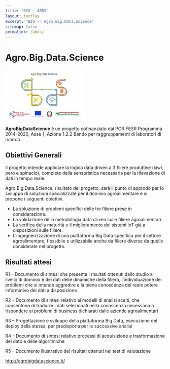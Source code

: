 ```yaml
---
title: "BIG - ABDS"
layout: textlay
excerpt: "BIG -- Agro.Big.Data.Science"
sitemap: false
permalink: /abds/
---
```


# Agro.Big.Data.Science

<img src="/images/projects/logoABDS.png" width="250">

<strong>AgroBigDataScience</strong> è un progetto cofinanziato dal POR FESR Programma 2014-2020, Asse 1, Azione 1.2.2 Bando per raggruppamenti di laboratori di ricerca

## Obiettivi Generali

Il progetto intende applicare la logica data driven a 3 filiere produttive (kiwi, pero e spinacio), complete della sensoristica necessaria per la rilevazione di dati in tempo reale.

Agro.Big.Data.Science, risultato del progetto, sarà il punto di approdo per lo sviluppo di soluzioni specializzate per il dominio agroalimentare e si propone i seguenti obiettivi.

<ul>
<li>La soluzione di problemi specifici delle tre filiere prese in considerazione.</li>
<li>La validazione della metodologia data driven sulle filiere agroalimentari.</li>
<li>La verifica della maturità e il miglioramento dei sistemi IoT già a disposizioni sulle filiere.</li>
<li>L’ingegnerizzazione di una piattaforma Big Data specifica per il settore agroalimentare, flessibile e utilizzabile anche da filiere diverse da quelle considerate nel progetto.</li>
</ul>

## Risultati attesi

R1 – Documento di sintesi che presenta i risultati ottenuti dallo studio a livello di dominio e dei dati delle dinamiche della filiera, l’individuazione dei problemi che si intende aggredire e la piena conoscenza del reale potere informativo dei dati a disposizione

R2 – Documento di sintesi relativo ai modelli di analisi scelti, che consentono di tradurre i dati selezionati nella conoscenza necessaria a rispondere ai problemi di business dichiarati dalle aziende agroalimentari

R3 – Progettazione e sviluppo della piattaforma Big Data, esecuzione del deploy della stessa, per predisporla per le successive analisi

R4 – Documento di sintesi relativo processi di acquisizione e trasformazione del dato e delle algoritmiche

R5 – Documento illustrativo dei risultati ottenuti nei test di valutazione

<a href="http://agrobigdatascience.it/">http://agrobigdatascience.it/</a>